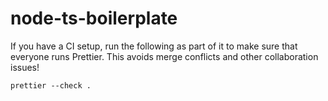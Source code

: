 # node-ts-boilerplate

If you have a CI setup, run the following as part of it to make sure that everyone runs Prettier. This avoids merge conflicts and other collaboration issues!

`prettier --check .`
